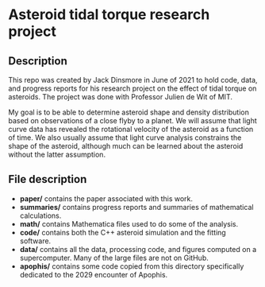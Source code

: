 # Asteroid tidal torque research project

## Description

This repo was created by Jack Dinsmore in June of 2021 to hold code, data, and progress reports for his research project on the effect of tidal torque on asteroids. The project was done with Professor Julien de Wit of MIT.

My goal is to be able to determine asteroid shape and density distribution based on observations of a close flyby to a planet. We will assume that light curve data has revealed the rotational velocity of the asteroid as a function of time. We also usually assume that light curve analysis constrains the shape of the asteroid, although much can be learned about the asteroid without the latter assumption.

## File description
- **paper/** contains the paper associated with this work.
- **summaries/** contains progress reports and summaries of mathematical calculations.
- **math/** contains Mathematica files used to do some of the analysis.
- **code/** contains both the C++ asteroid simulation and the fitting software.
- **data/** contains all the data, processing code, and figures computed on a supercomputer. Many of the large files are not on GitHub.
- **apophis/** contains some code copied from this directory specifically dedicated to the 2029 encounter of Apophis.
